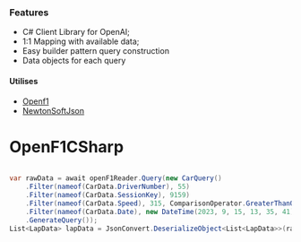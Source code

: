 ### Features

- C# Client Library for OpenAI;
- 1:1 Mapping with available data;
- Easy builder pattern query construction
- Data objects for each query

#### Utilises
- [Openf1](https://github.com/br-g/openf1)
- [NewtonSoftJson](https://www.newtonsoft.com/json)
# OpenF1CSharp

```csharp

var rawData = await openF1Reader.Query(new CarQuery()
    .Filter(nameof(CarData.DriverNumber), 55)
    .Filter(nameof(CarData.SessionKey), 9159)
    .Filter(nameof(CarData.Speed), 315, ComparisonOperator.GreaterThanOrEqual)
    .Filter(nameof(CarData.Date), new DateTime(2023, 9, 15, 13, 35, 41), ComparisonOperator.GreaterThanOrEqual)
    .GenerateQuery());
List<LapData> lapData = JsonConvert.DeserializeObject<List<LapData>>(rawData);
```
